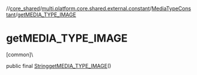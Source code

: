 //[core_shared](../../../index.md)/[multi.platform.core.shared.external.constant](../index.md)/[MediaTypeConstant](index.md)/[getMEDIA_TYPE_IMAGE](get-m-e-d-i-a_-t-y-p-e_-i-m-a-g-e.md)

# getMEDIA_TYPE_IMAGE

[common]\

public final [String](https://developer.android.com/reference/kotlin/java/lang/String.html)[getMEDIA_TYPE_IMAGE](get-m-e-d-i-a_-t-y-p-e_-i-m-a-g-e.md)()
